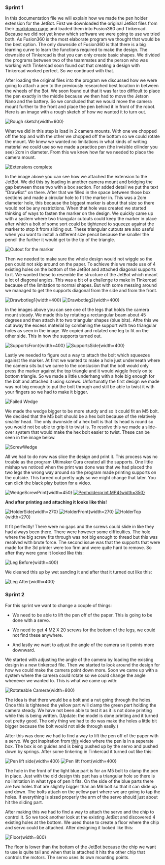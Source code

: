 ### Sprint 1

In this documentation file we will explain how we made the pen holder extension for the JetBot. First we downloaded the original JetBot files from their [markdown page](https://jetbot.org/master/bill_of_materials.html) and loaded them into Fusion360 and Tinkercad. Because we did not yet know which software we were going to use we tried both. As Fusion360 is the most elaborate program we thought that would be the best option. The only downside of Fusion360 is that there is a big learning curve to learn the functions required to make the design. The downside of Tinkercad is that you can only create basic shapes. We divided the programs between two of the teammates and the person who was working with Tinkercad soon found out that creating a design with Tinkercad worked perfect. So we continued with that. 

After loading the original files into the program we discussed how we were going to attach a pen to the previously researched best location in between the wheels of the Bot. We soon found out that it was far too difficult to place the pen exactly in the middle because we then had to move the Jetson Nano and the battery. So we concluded that we would move the camera mount further to the front and place the pen behind it in front of the robot. Here is an image with a rough sketch of how we wanted it to turn out.

![Rough sketch](../images/DrawbotSketch.jpeg){width=900}

What we did in this step is load in 2 camera mounts. With one we chopped off the top and with the other we chopped off the bottom so we could rotate the mount. We knew we wanted no limitations in what kinds of writing material we could use so we made a practice pen (the invisible cilinder you see) 2cm in diameter. From this we knew how far we needed to place the camera mount. 

![Extensions complete](../images/DrawBotModel1.jpg)

In the image above you can see how we attached the extension to the JetBot. We did this by loading in another camera mount and bridging the gap between those two with a box section. For added detail we put the text "DrawBot" on there. After that we filled in the space between those box sections and made a circular hole to fit the marker in. This was a 2cm diameter hole, this because the biggest marker is about that size so there would not be any restrictions. When that hole was created we started thinking of ways to fasten the marker on the design. We quickly came up with a system where two triangular cutouts could keep the marker in place after which a bolt of some sort could be tightened to squeeze against the marker to stop it from sliding out. These triangular cutouts are also useful when you want to install a different size pencil because the smaller the pencil the further it would get to the tip of the triangle.

![Cutout for the marker](../images/PenHolderTop.jpg)

Then we needed to make sure the whole design would not wiggle so the pen could not skip around on the paper. To achieve this we made use of 4 existing holes on the bottom of the JetBot and attached diagonal supports to it. We wanted these to resemble the structure of the JetBot which meant a lot of diagonal angles. This was a bit of a challenge to make in Tinkercad because of the limitation to normal shapes. But with some messing around we managed to get the supports diagonal from the side and from the front. 

![Drawbotleg1](../images/DrawBotLeg1.jpg){width=400}
![Drawbotleg2](../images/DrawBotLeg2.jpg){width=400}

In the images above you can see one of the legs that holds the camera mount steady. We made this by rotating a rectangular beam about 45 degrees and then attach it to two triangular shapes (blue bits). Aftre this we cut away the excess material by combining the support with two triangular holes as seen in the image. We copied and rotated one leg to fit on the other side. This in how the supports turned out.

![SupportsFront](../images/SupportsFront.jpg){width=400}
![SupportsSide](../images/SupportsSide.jpg){width=400}

Lastly we needed to figure out a way to attach the bolt which squeezes against the marker. At first we wanted to make a hole just underneath where the camera sits but we came to the conslusion that the bolt would only press the marker against the top triangle and it would wiggle freely on te bottom triangle. So we made a little underhang with a hole big enough for the bolt and attached it using screws. Unfortunatly the first design we made was not big enough to put the bolt through and still be able to twist it with your fingers so we had to make it bigger. 

![Failed Wedge](../images/FailedWedge.jpeg)

We made the wedge bigger to be more sturdy and so it could fit an M5 bolt. We decided that the M5 bolt should be a hex bolt because of the relatively smaller head. The only dwonside of a hex bolt is that its head is round so you would not be able to grip it to twist is. To resolve this we made a slide-over system that would make the hex bolt easier to twist. These can be seen in the image below.

![ScrewWedge](../images/PenholderScrewWedge.jpg)

All we had to do now was slice the design and print it. This process was no trouble as the program Ultimaker Cura created all the supports. One little mishap we noticed when the print was done was that we had placed the two legs the wrong way around so the program made printing supports on the outside. This turned out pretty ugly so we might change that later. You can click the black play button for a video.

![WedgeScrewPrint](../images/ScrewWedgePrint.jpg){width=450}
[![Penholderprint.MP4](../images/play-button.png){width=350}](../videos/PenHolderV1Video.mp4)

<b>And after printing and attaching it looks like this!</b> 

![HolderSide](../images/HolderSide.jpeg){width=270}
![HolderFront](../images/HolderFront.jpeg){width=270}
![HolderTop](../images/HolderTop.jpeg){width=270}

It fit perfectly! There were no gaps and the screws could slide in like they had always been there. There were however some difficulties. The hole where the big screw fits through was not big enough to thread but this was resolved with brute force. The second issue was that the supports that were made for the 3d printer were too firm and were quite hard to remove. So after they were gone it looked like this:

![Leg Before](../images/LegBefore.jpeg){width=400}

We cleaned this up by wet sanding it and after that it turned out like this:

![Leg After](../images/LegAfter.jpeg){width=400}

### Sprint 2

For this sprint we want to change a couple of things:

- We need to be able to lift the pen off of the paper. This is going to be done with a servo.

- We need to get 4 M2 X 20 screws for the bottom of the legs, we could not find these anywhere. 

- And lastly we want to adjust the angle of the camera so it points more downward.


We started with adjusting the angle of the camera by loading the existing design in a new tinkercad file. Then we started to look around the design for how we could make the camera point down more. Soon we came up with a system where the camera could rotate so we could change the angle whenever we wanted to. This is what we came up with:

![Rotateable Camera](../images/CameraRotate.jpg){width=800}

The idea is that there would be a bolt and a nut going through the holes. Once this is tightened the yellow part will clamp the green part holding the camera steady. We have not been able to test it as it is not done printing while this is being written. (Update: the model is done printing and it turned out pretty good. The only thing we had to do was make the holes a little bit bigger because the bolt would not slide through easily.)

After this was done we had to find a way to lift the pen off of the paper with a servo. We got inspiration from [this](https://youtu.be/tF2mantrnuI) video where the pen is in a seperate box. The box is on guides and is being pushed up by the servo and pushed down by springs. After some tinkering in Tinkercad it turned out like this: 

![Pen lift side](../images/ServoPenlift.jpg){width=400}
![Pen lift front](../images/ServoPenliftFront.jpg){width=400}

The hole in the front of the light blue part is for an M5 bolt to clamp the pen in place. Just with the old design this part has a triangular hole so there is no limitation in what type of pen it fits. On the side of the blue parts there are two holes that are slightly bigger than an M6 bolt so that it can slide up and down. The bolts attach on the yellow part where we are going to tap the holes. If everything is sized properly the arm of the servo should just about hit the sliding part. 

After making this we had to find a way to attach the servo and the chip to control it. So we took another look at the existing JetBot and discovered 4 existing holes at the bottom. We used those to create a floor where the chip and servo could be attached. After designing it looked like this: 

![Floor](../images/DrawBotFloor2.jpg){width=800}

The floor is lower than the bottom of the JetBot because the chip we want to use is quite tall and when that is attached it hits the other chip that controls the motors. The servo uses its own mounting points.
